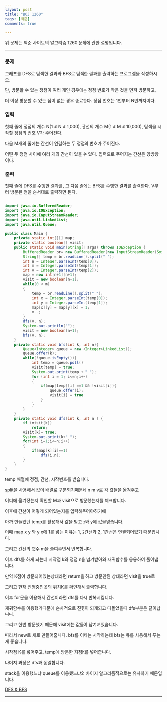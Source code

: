 ```yaml
---
layout: post
title: "BOJ 1260"
tags: [백준]
comments: true

---
```


위 문제는 백준 사이트의 알고리즘 1260 문제에 관한 설명입니다.<br>

---

### 문제

그래프를 DFS로 탐색한 결과와 BFS로 탐색한 결과를 출력하는 프로그램을 작성하시오.

단, 방문할 수 있는 정점이 여러 개인 경우에는 정점 번호가 작은 것을 먼저 방문하고,

더 이상 방문할 수 있는 점이 없는 경우 종료한다. 정점 번호는 1번부터 N번까지이다.

### 입력

첫째 줄에 정점의 개수 N(1 ≤ N ≤ 1,000), 간선의 개수 M(1 ≤ M ≤ 10,000), 탐색을 시작할 정점의 번호 V가 주어진다.

다음 M개의 줄에는 간선이 연결하는 두 정점의 번호가 주어진다.

어떤 두 정점 사이에 여러 개의 간선이 있을 수 있다. 입력으로 주어지는 간선은 양방향이다.

### 출력

첫째 줄에 DFS를 수행한 결과를, 그 다음 줄에는 BFS를 수행한 결과를 출력한다. V부터 방문된 점을 순서대로 출력하면 된다.

```java

import java.io.BufferedReader;
import java.io.IOException;
import java.io.InputStreamReader;
import java.util.LinkedList;
import java.util.Queue;

public class Main {
    private static int[][] map;
    private static boolean[] visit;
    public static void main(String[] args) throws IOException {
        BufferedReader br= new BufferedReader(new InputStreamReader(System.in));
        String[] temp = br.readLine().split(" ");
        int n = Integer.parseInt(temp[0]);
        int m = Integer.parseInt(temp[1]);
        int v = Integer.parseInt(temp[2]);
        map = new int[n+1][n+1];
        visit = new boolean[n+1];
        while(0 < m)
        {
            temp = br.readLine().split(" ");
            int x = Integer.parseInt(temp[0]);
            int y = Integer.parseInt(temp[1]);
            map[x][y] = map[y][x] = 1;
            m--;
        }
        dfs(v, n);
        System.out.println("");
        visit = new boolean[n+1];
        bfs(v, n);
    }
    private static void bfs(int k, int n){
        Queue<Integer> queue = new <Integer>LinkedList();
        queue.offer(k);
        while(!queue.isEmpty()){
            int temp = queue.poll();
            visit[temp] = true;
            System.out.print(temp + " ");
            for (int i = 1; i<=n;i++)
            {
                if(map[temp][i] ==1 && !visit[i]){
                    queue.offer(i);
                    visit[i] = true;
                }
            }
        }
    }
    private static void dfs(int k, int n ) {
        if (visit[k])
            return;
        visit[k]= true;
        System.out.print(k+" ");
        for(int i=1;i<=n;i++)
        {
            if(map[k][i]==1)
                dfs(i,n);
        }
    }
}
```

temp 배열에 정점, 간선, 시작번호를 받습니다.

split을 사용해서 값이 배열로 구분되기때문에 n m v로 각 값들을 옮겨주고

어디에 옮겨졌는지 확인할 M과 visit으로 방문했는지를 체크합니다.

이후에 간선이 어떻게 되어있는지를 입력해주어야하기에 

아까 만들었던 temp를 활용해서 값을 받고 x와 y에 값을넣습니다.

이때 map x y 와 y x에 1를 넣는 이유는 1, 2간선과 2, 1간선은 연결되어있기 때문입니다.

그리고 간선의 갯수 m을 줄여주면서 반복합니다.

이후 dfs를 하게 되는데 시작점 k와 정점 n을 넘겨받아와 재귀함수를 응용하여 풀어냅니다.

만약 K점이 방문되어있는상태라면 return을 하고 방문안된 상태라면 visit을 true로

그리고 현재 진행중인곳의 위치K를 확인해서 출력합니다.

이후 for문을 이용해서 간선이라면 dfs를 다시 반복시킵니다.

재귀함수를 이용했기때문에 순차적으로 진행이 되게되고 다돌았을때 dfs부분은 끝이납니다.

그리고 한번 방문했기 때문에 visit에는 값들이 남겨져있습니다.

따라서 new로 새로 만들어줍니다. bfs를 이제는 시작하는데 bfs는 큐를 사용해서 푸는게 좋습니다.

시작점 K를 넣어주고, temp에 방문한 지점K를 넣어줍니다.

나머지 과정은 dfs과 동일합니다.

stack을 이용했느냐 queue를 이용했느냐의 차이지 알고리즘적으로는 유사하기 때문입니다.

<a href="https://www.acmicpc.net/problem/1260">DFS & BFS</a>

---
